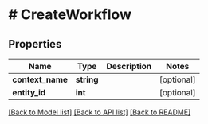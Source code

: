 # # CreateWorkflow

## Properties

Name | Type | Description | Notes
------------ | ------------- | ------------- | -------------
**context_name** | **string** |  | [optional]
**entity_id** | **int** |  | [optional]

[[Back to Model list]](../../README.md#models) [[Back to API list]](../../README.md#endpoints) [[Back to README]](../../README.md)
